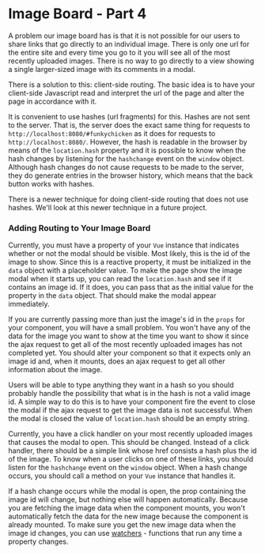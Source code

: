 # Image Board - Part 4

A problem our image board has is that it is not possible for our users to share links that go directly to an individual image. There is only one url for the entire site and every time you go to it you will see all of the most recently uploaded images. There is no way to go directly to a view showing a single larger-sized image with its comments in a modal.

There is a solution to this: client-side routing. The basic idea is to have your client-side Javascript read and interpret the url of the page and alter the page in accordance with it.

It is convenient to use hashes (url fragments) for this. Hashes are not sent to the server. That is, the server does the exact same thing for requests to `http://localhost:8080/#funkychicken` as it does for requests to `http://localhost:8080/`. However, the hash is readable in the browser by means of the `location.hash` property and it is possible to know when the hash changes by listening for the `hashchange` event on the `window` object. Although hash changes do not cause requests to be made to the server, they do generate entries in the browser history, which means that the back button works with hashes.

There is a newer technique for doing client-side routing that does not use hashes. We'll look at this newer technique in a future project.

### Adding Routing to Your Image Board

Currently, you must have a property of your `Vue` instance that indicates whether or not the modal should be visible. Most likely, this is the id of the image to show. Since this is a reactive property, it must be initialized in the `data` object with a placeholder value. To make the page show the image modal when it starts up, you can read the `location.hash` and see if it contains an image id. If it does, you can pass that as the initial value for the property in the `data` object. That should make the modal appear immediately.

If you are currently passing more than just the image's id in the `props` for your component, you will have a small problem. You won't have any of the data for the image you want to show at the time you want to show it since the ajax request to get all of the most recently uploaded images has not completed yet. You should alter your component so that it expects only an image id and, when it mounts, does an ajax request to get all other information about the image.

Users will be able to type anything they want in a hash so you should probably handle the possibility that what is in the hash is not a valid image id. A simple way to do this is to have your component fire the event to close the modal if the ajax request to get the image data is not successful. When the modal is closed the value of `location.hash` should be an empty string.

Currently, you have a click handler on your most recently uploaded images that causes the modal to open. This should be changed. Instead of a click handler, there should be a simple link whose href consists a hash plus the id of the image. To know when a user clicks on one of these links, you should listen for the `hashchange` event on the `window` object. When a hash change occurs, you should call a method on your `Vue` instance that handles it.

If a hash change occurs while the modal is open, the prop containing the image id will change, but nothing else will happen automatically. Because you are fetching the image data when the component mounts, you won't automatically fetch the data for the new image because the component is already mounted. To make sure you get the new image data when the image id changes, you can use [watchers](https://vuejs.org/v2/guide/computed.html#Watchers) - functions that run any time a property changes.
